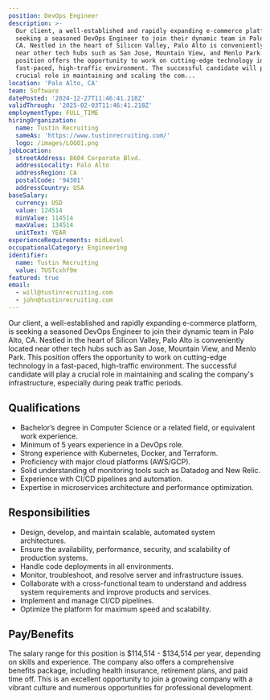 ```yaml
---
position: DevOps Engineer
description: >-
  Our client, a well-established and rapidly expanding e-commerce platform, is
  seeking a seasoned DevOps Engineer to join their dynamic team in Palo Alto,
  CA. Nestled in the heart of Silicon Valley, Palo Alto is conveniently located
  near other tech hubs such as San Jose, Mountain View, and Menlo Park. This
  position offers the opportunity to work on cutting-edge technology in a
  fast-paced, high-traffic environment. The successful candidate will play a
  crucial role in maintaining and scaling the com...
location: 'Palo Alto, CA'
team: Software
datePosted: '2024-12-27T11:46:41.218Z'
validThrough: '2025-02-03T11:46:41.218Z'
employmentType: FULL_TIME
hiringOrganization:
  name: Tustin Recruiting
  sameAs: 'https://www.tustinrecruiting.com/'
  logo: /images/LOGO1.png
jobLocation:
  streetAddress: 8604 Corporate Blvd.
  addressLocality: Palo Alto
  addressRegion: CA
  postalCode: '94301'
  addressCountry: USA
baseSalary:
  currency: USD
  value: 124514
  minValue: 114514
  maxValue: 134514
  unitText: YEAR
experienceRequirements: midLevel
occupationalCategory: Engineering
identifier:
  name: Tustin Recruiting
  value: TUSTcxhf9m
featured: true
email:
  - will@tustinrecruiting.com
  - john@tustinrecruiting.com
---
```




Our client, a well-established and rapidly expanding e-commerce platform, is seeking a seasoned DevOps Engineer to join their dynamic team in Palo Alto, CA. Nestled in the heart of Silicon Valley, Palo Alto is conveniently located near other tech hubs such as San Jose, Mountain View, and Menlo Park. This position offers the opportunity to work on cutting-edge technology in a fast-paced, high-traffic environment. The successful candidate will play a crucial role in maintaining and scaling the company's infrastructure, especially during peak traffic periods.

## Qualifications

- Bachelor’s degree in Computer Science or a related field, or equivalent work experience.
- Minimum of 5 years experience in a DevOps role.
- Strong experience with Kubernetes, Docker, and Terraform.
- Proficiency with major cloud platforms (AWS/GCP).
- Solid understanding of monitoring tools such as Datadog and New Relic.
- Experience with CI/CD pipelines and automation.
- Expertise in microservices architecture and performance optimization.

## Responsibilities

- Design, develop, and maintain scalable, automated system architectures.
- Ensure the availability, performance, security, and scalability of production systems.
- Handle code deployments in all environments.
- Monitor, troubleshoot, and resolve server and infrastructure issues.
- Collaborate with a cross-functional team to understand and address system requirements and improve products and services.
- Implement and manage CI/CD pipelines.
- Optimize the platform for maximum speed and scalability.

## Pay/Benefits

The salary range for this position is $114,514 - $134,514 per year, depending on skills and experience. The company also offers a comprehensive benefits package, including health insurance, retirement plans, and paid time off. This is an excellent opportunity to join a growing company with a vibrant culture and numerous opportunities for professional development.
